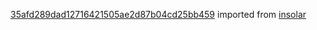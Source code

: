 [35afd289dad12716421505ae2d87b04cd25bb459](https://github.com/insolar/insolar/commit/35afd289dad12716421505ae2d87b04cd25bb459) imported from [insolar](https://github.com/insolar/insolar)
